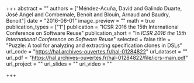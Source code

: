 +++
abstract = ""
authors = ["Méndez-Acuña, David and Galindo Duarte, José Angel and Combemale, Benoit and Blouin, Arnaud and Baudry, Benoit"]
date = "2016-06-01"
image_preview = ""
math = true
publication_types = ["1"]
publication = "ICSR 2016  the 15th International Conference on Software Reuse"
publication_short = "In *ICSR 2016  the 15th International Conference on Software Reuse*"
selected = false
title = "Puzzle: A tool for analyzing and extracting specification clones in DSLs"
url_code = "https://hal.archives-ouvertes.fr/hal-01284822"
url_dataset = ""
url_pdf = "https://hal.archives-ouvertes.fr/hal-01284822/file/icrs-main.pdf"
url_project = ""
url_slides = ""
url_video = ""

+++

